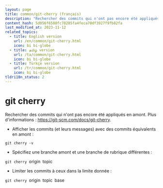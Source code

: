 ```yaml
---
layout: page
title: common/git-cherry (français)
description: "Rechercher des commits qui n'ont pas encore été appliqués en amont."
content_hash: 5d056f6580fc78285fa4feca70df3927f9fb82fa
last_modified_at: 2023-11-12
related_topics:
  - title: English version
    url: /en/common/git-cherry.html
    icon: bi bi-globe
  - title: தமிழ் version
    url: /ta/common/git-cherry.html
    icon: bi bi-globe
  - title: Türkçe version
    url: /tr/common/git-cherry.html
    icon: bi bi-globe
tldri18n_status: 2
---
```

# git cherry

Rechercher des commits qui n'ont pas encore été appliqués en amont.
Plus d'informations : <https://git-scm.com/docs/git-cherry>.

- Afficher les commits (et leurs messages) avec des commits équivalents en amont :

`git cherry -v`

- Spécifiez une branche amont et une branche de rubrique différentes :

`git cherry `<span class="tldr-var badge badge-pill bg-dark-lm bg-white-dm text-white-lm text-dark-dm font-weight-bold">origin</span>` `<span class="tldr-var badge badge-pill bg-dark-lm bg-white-dm text-white-lm text-dark-dm font-weight-bold">topic</span>

- Limiter les commits à ceux dans la limite donnée :

`git cherry `<span class="tldr-var badge badge-pill bg-dark-lm bg-white-dm text-white-lm text-dark-dm font-weight-bold">origin</span>` `<span class="tldr-var badge badge-pill bg-dark-lm bg-white-dm text-white-lm text-dark-dm font-weight-bold">topic</span>` `<span class="tldr-var badge badge-pill bg-dark-lm bg-white-dm text-white-lm text-dark-dm font-weight-bold">base</span>
